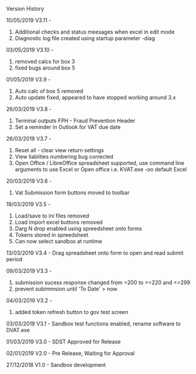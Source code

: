 Version History

10/05/2019 V3.11 -
1) Additional checks and status meesages when excel in edit mode
2) Diagnostic log file created using startup parameter -diag

03/05/2019 V3.10 - 
1) removed calcs for box 3
2) fixed bugs around box 5

01/05/2019 V3.9 -
1) Auto calc of box 5 removed
2) Auto update fixed, appeared to have stopped working around 3.x

26/03/2019 V3.8 -
1) Terminal outputs FPH - Fraud Prevention Header
2) Set a reminder in Outlook for VAT due date

26/03/2019 V3.7 -
1) Reset all - clear view return settings
2) View liablities numbering bug corrected
3) Open Office / LibreOffice spreadsheet supported, use 
command line arguments to use Excel or Open office
i.e. KVAT.exe -oo
default Excel

20/03/2019 V3.6 -
1) Vat Submission form buttons moved to toolbar

19/03/2019 V3.5 -
1) Load/save to ini files removed
2) Load import excel buttons removed
3) Darg N drop enabled using spreedsheet onto forms
4) Tokens stored in spreedsheet
5) Can now select sandbox at runtime

13/03/2019 V3.4 - 
Drag spreadsheet onto form to open and read submit period

09/03/2019 V3.3 -
1) submission sucess response changed from 
=200 to >=220 and <=299
2) prevent subimmsion until 'To Date' > now

04/03/2019 V3.2 - 
1) added token refresh button to gov test screen

03/03/2019 V3.1 - 
Sandbox test functions enabled, rename software 
to DVAT.exe

01/03/2019 V3.0 - 
SDST Approved for Release

02/01/2019 V2.0 - 
Pre Release, Waiting for Approval

27/12/2018 V1.0 -
 Sandbox development

